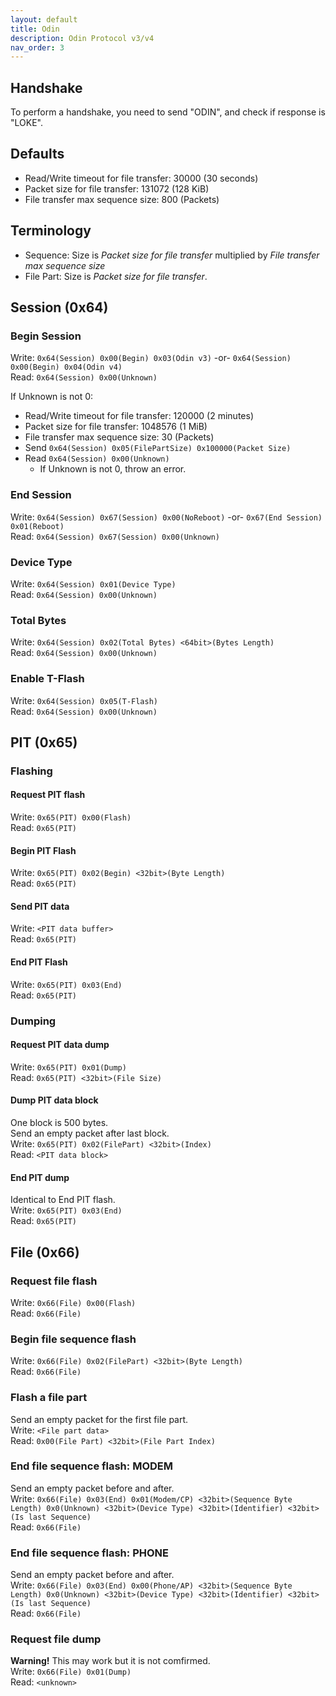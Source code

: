 ```yaml
---
layout: default
title: Odin
description: Odin Protocol v3/v4
nav_order: 3
---
```


## Handshake
To perform a handshake, you need to send "ODIN", and check if response is "LOKE".

## Defaults
* Read/Write timeout for file transfer: 30000 (30 seconds)
* Packet size for file transfer: 131072 (128 KiB)
* File transfer max sequence size: 800 (Packets)

## Terminology
* Sequence: Size is *Packet size for file transfer* multiplied by *File transfer max sequence size*
* File Part: Size is *Packet size for file transfer*.

## Session (0x64)
### Begin Session
Write: `0x64(Session) 0x00(Begin) 0x03(Odin v3)` -or- `0x64(Session) 0x00(Begin) 0x04(Odin v4)` \
Read: `0x64(Session) 0x00(Unknown)`

If Unknown is not 0:
* Read/Write timeout for file transfer: 120000 (2 minutes)
* Packet size for file transfer: 1048576 (1 MiB)
* File transfer max sequence size: 30 (Packets)
* Send `0x64(Session) 0x05(FilePartSize) 0x100000(Packet Size)`
* Read `0x64(Session) 0x00(Unknown)`
  * If Unknown is not 0, throw an error.

### End Session
Write: `0x64(Session) 0x67(Session) 0x00(NoReboot)` -or- `0x67(End Session) 0x01(Reboot)` \
Read: `0x64(Session) 0x67(Session) 0x00(Unknown)`
### Device Type
Write: `0x64(Session) 0x01(Device Type)` \
Read: `0x64(Session) 0x00(Unknown)`
### Total Bytes
Write: `0x64(Session) 0x02(Total Bytes) <64bit>(Bytes Length)` \
Read: `0x64(Session) 0x00(Unknown)`
### Enable T-Flash
Write: `0x64(Session) 0x05(T-Flash)` \
Read: `0x64(Session) 0x00(Unknown)`
## PIT (0x65)
### Flashing
#### Request PIT flash
Write: `0x65(PIT) 0x00(Flash)` \
Read: `0x65(PIT)`
#### Begin PIT Flash
Write: `0x65(PIT) 0x02(Begin) <32bit>(Byte Length)` \
Read: `0x65(PIT)`
#### Send PIT data
Write: `<PIT data buffer>` \
Read: `0x65(PIT)`
#### End PIT Flash
Write: `0x65(PIT) 0x03(End)` \
Read: `0x65(PIT)`
### Dumping
#### Request PIT data dump
Write: `0x65(PIT) 0x01(Dump)` \
Read: `0x65(PIT) <32bit>(File Size)`
#### Dump PIT data block
One block is 500 bytes. \
Send an empty packet after last block. \
Write: `0x65(PIT) 0x02(FilePart) <32bit>(Index)` \
Read: `<PIT data block>`
#### End PIT dump
Identical to End PIT flash. \
Write: `0x65(PIT) 0x03(End)` \
Read: `0x65(PIT)`
## File (0x66)
### Request file flash
Write: `0x66(File) 0x00(Flash)` \
Read: `0x66(File)`
### Begin file sequence flash
Write: `0x66(File) 0x02(FilePart) <32bit>(Byte Length)` \
Read: `0x66(File)`
### Flash a file part
Send an empty packet for the first file part. \
Write: `<File part data>` \
Read: `0x00(File Part) <32bit>(File Part Index)`
### End file sequence flash: MODEM
Send an empty packet before and after. \
Write: `0x66(File) 0x03(End) 0x01(Modem/CP) <32bit>(Sequence Byte Length) 0x0(Unknown) <32bit>(Device Type) <32bit>(Identifier) <32bit>(Is last Sequence)` \
Read: `0x66(File)`
### End file sequence flash: PHONE
Send an empty packet before and after. \
Write: `0x66(File) 0x03(End) 0x00(Phone/AP) <32bit>(Sequence Byte Length) 0x0(Unknown) <32bit>(Device Type) <32bit>(Identifier) <32bit>(Is last Sequence)` \
Read: `0x66(File)`
### Request file dump
**Warning!** This may work but it is not comfirmed. \
Write: `0x66(File) 0x01(Dump)` \
Read: `<unknown>`

